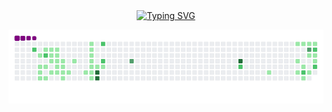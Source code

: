 <div align="center">
  <a href="https://git.io/typing-svg">
    <img src="https://readme-typing-svg.demolab.com?font=Fira+Code&weight=500&size=22&pause=1000&color=A020F0&center=true&vCenter=true&random=false&width=524&lines=+Ola+sou+o+Luis+Sanches!!" alt="Typing SVG">
  </a>
</div>

![snake gif](https://github.com/juninho15830/juninho15830/blob/output/github-contribution-grid-snake.gif)

